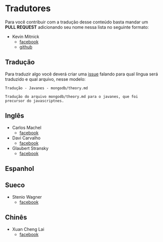 # Tradutores

Para você contribuir com a tradução desse conteúdo basta mandar um **PULL REQUEST** adicionando seu nome nessa lista no seguinte formato:

- Kevin Mitnick
    - [facebook](https://www.facebook.com/kevinho)
    - [github](https://www.github.com/kevinho)

## Tradução

Para traduzir algo você deverá criar uma [issue]() falando para qual língua será traduzido e qual arquivo, nesse modelo:

```
Tradução - Javanes - mongodb/theory.md

Tradução do arquivo mongodb/theory.md para o javanes, que foi precursor do javascriptnes.
```

## Inglês

- Carlos Machel
    - [facebook](https://www.facebook.com/ctmachel)
- Davi Carvalho
    - [facebook](https://www.facebook.com/davicfg)
- Glaubert Stransky
    - [facebook](https://www.facebook.com/glaubertstransky)

## Espanhol

## Sueco

- Stenio Wagner
    - [facebook](https://www.facebook.com/steniowagner)

## Chinês

- Xuan Cheng Lai
    - [facebook](https://www.facebook.com/lai32290)
